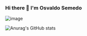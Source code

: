 ### Hi there 👋 I'm Osvaldo Semedo

<!--
**osvaldosemedo/osvaldosemedo** is a ✨ _special_ ✨ repository because its `README.md` (this file) appears on your GitHub profile.

Here are some ideas to get you started:

- 🔭 I’m currently working on ...
- 🌱 I’m currently learning ...
- 👯 I’m looking to collaborate on ...
- 🤔 I’m looking for help with ...
- 💬 Ask me about ...
- 📫 How to reach me: ...
- 😄 Pronouns: ...
- ⚡ Fun fact: ...
-->
 ![image](https://user-images.githubusercontent.com/52205687/150558661-501ffbc9-2d29-408d-af54-32c073608f2f.png)
 
 ![Anurag's GitHub stats](https://github-readme-stats.vercel.app/api?username=anuraghazra&show_icons=true&theme=radical)
